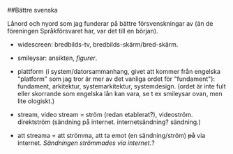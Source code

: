 ##Bättre svenska

Lånord och nyord som jag funderar på bättre försvenskningar av (än de föreningen Språkförsvaret har, var det till en början). 

* widescreen: bredbilds-tv, bredbilds-skärm/bred-skärm. 

* smileysar: ansikten, *figurer*. 

* plattform (i system/datorsammanhang, givet att kommer från engelska "platform" som jag tror är mer av det vanliga ordet för "fundament"): fundament, arkitektur, systemarkitektur, systemdesign. (ordet är inte fult eller skorrande som engelska lån kan vara, se t ex smileysar ovan, men lite ologiskt.) <!-- kom på häromdagen. smileysar nu, och bredbilds-tv längre tillbaka. -->

* stream, video stream = ström (redan etablerat?), videoström. direktström (sändning på internet. internetsändning? sändning.)

* att streama = att strömma, att ta emot (en sändning/ström) ~~på~~ via internet. *Sändningen strömmades via internet.*? 
